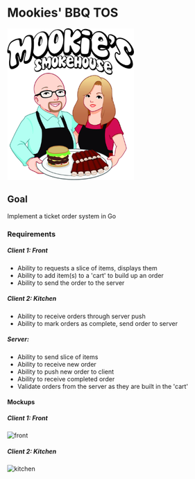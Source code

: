 # Mookies' BBQ TOS
<img src="assets/logo.png" height="350" alt="logo">
 
## Goal
Implement a ticket order system in Go

### Requirements

##### Client 1: Front
* Ability to requests a slice of items, displays them
* Ability to add item(s) to a 'cart' to build up an order
* Ability to send the order to the server

##### Client 2: Kitchen
* Ability to receive orders through server push
* Ability to mark orders as complete, send order to server

##### Server:
* Ability to send slice of items
* Ability to receive new order
* Ability to push new order to client
* Ability to receive completed order
* Validate orders from the server as they are built in the 'cart'

#### Mockups

##### Client 1: Front
![front](https://i.vgy.me/zyYZjo.png)

##### Client 2: Kitchen
![kitchen](https://i.vgy.me/nuYZ5k.png)
